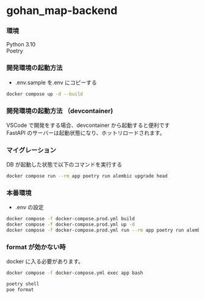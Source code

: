 # gohan_map-backend

### 環境

Python 3.10  
Poetry

### 開発環境の起動方法

- .env.sample を.env にコピーする

```bash
docker compose up -d --build
```

### 開発環境の起動方法 （devcontainer)

VSCode で開発をする場合、devcontainer から起動すると便利です  
FastAPI のサーバーは起動状態になり、ホットリロードされます。

### マイグレーション

DB が起動した状態で以下のコマンドを実行する

```bash
docker compose run --rm app poetry run alembic upgrade head
```

### 本番環境

- .env の設定

```bash
docker compose -f docker-compose.prod.yml build
docker compose -f docker-compose.prod.yml up -d
docker compose -f docker-compose.prod.yml run --rm app poetry run alembic upgrade head
```

### format が効かない時

docker に入る必要があります。

```bash
docker compose -f docker-compose.yml exec app bash
```

```bash
poetry shell
poe format
```
